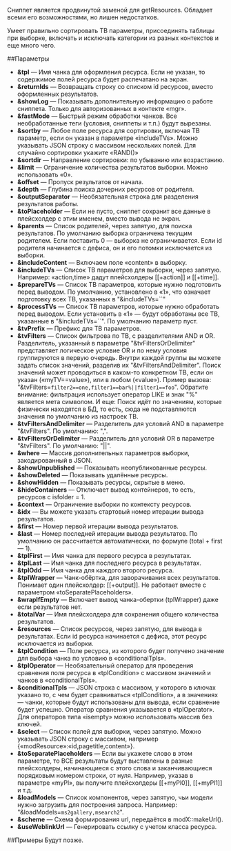Сниппет является продвинутой заменой для getResources. Обладает всеми его возможностями, но лишен недостатков.

Умеет правильно сортировать ТВ параметры, присоединять таблицы при выборке, включать и исключать категории из разных контекстов и еще много чего.

##Параметры
* **&tpl** — Имя чанка для оформления ресурса. Если не указан, то содержимое полей ресурса будет распечатано на экран.
* **&returnIds** — Возвращать строку со списком id ресурсов, вместо оформленных результатов.
* **&showLog** — Показывать дополнительную информацию о работе сниппета. Только для авторизованных в контекте «mgr».
* **&fastMode** — Быстрый режим обработки чанков. Все необработанные теги (условия, сниппеты и т.п.) будут вырезаны.
* **&sortby** — Любое поле ресурса для сортировки, включая ТВ параметр, если он указан в параметре «includeTVs». Можно указывать JSON строку с массивом нескольких полей. Для случайно сортировки укажите «RAND()»
* **&sortdir** — Направление сортировки: по убыванию или возрастанию.
* **&limit** — Ограничение количества результатов выборки. Можно использовать «0».
* **&offset** — Пропуск результатов от начала.
* **&depth** — Глубина поиска дочерних ресурсов от родителя.
* **&outputSeparator** — Необязательная строка для разделения результатов работы.
* **&toPlaceholder** — Если не пусто, сниппет сохранит все данные в плейсхолдер с этим именем, вместо вывода не экран.
* **&parents** — Список родителей, через запятую, для поиска результатов. По умолчанию выборка ограничена текущим родителем. Если поставить 0 — выборка не ограничивается. Если id родителя начинается с дефиса, он и его потомки исключается из выборки.
* **&includeContent** — Включаем поле «content» в выборку.
* **&includeTVs** — Список ТВ параметров для выборки, через запятую. Например: «action,time» дадут плейсхолдеры [[+action]] и [[+time]].
* **&prepareTVs** — Список ТВ параметров, которые нужно подготовить перед выводом. По умолчанию, установлено в «1», что означает подготовку всех ТВ, указанных в "&includeTVs=``"
* **&processTVs** — Список ТВ параметров, которые нужно обработать перед выводом. Если установить в «1» — будут обработаны все ТВ, указанные в "&includeTVs=``". По умолчанию параметр пуст.
* **&tvPrefix** — Префикс для ТВ параметров.
* **&tvFilters** — Список фильтрова по ТВ, с разделителями AND и OR. Разделитель, указанный в параметре "&tvFiltersOrDelimiter" представляет логическое условие OR и по нему условия группируются в первую очередь. Внутри каждой группы вы можете задать список значений, разделив их "&tvFiltersAndDelimiter". Поиск значений может проводиться в каком-то конкретном ТВ, если он указан («myTV==value»), или в любом («value»). Пример вызова: "&tvFilters=`filter2==one,filter1==bar%||filter1==foo`".
Обратите внимание: фильтрация использует оператор LIKE и знак "%" является мета символом.
И еще: Поиск идёт по значениям, которые физически находятся в БД, то есть, сюда не подставляются значения по умолчанию из настроек ТВ.
* **&tvFiltersAndDelimiter** — Разделитель для условий AND в параметре "&tvFilters". По умолчанию: ",".
* **&tvFiltersOrDelimiter** — Разделитель для условий OR в параметре "&tvFilters". По умолчанию: "||".
* **&where** — Массив дополнительных параметров выборки, закодированный в JSON.
* **&showUnpublished** — Показывать неопубликованные ресурсы.
* **&showDeleted** — Показывать удалённые ресурсы.
* **&showHidden** — Показывать ресурсы, скрытые в меню.
* **&hideContainers** — Отключает вывод контейнеров, то есть, ресурсов с isfolder = 1.
* **&context** — Ограничение выборки по контексту ресурсов.
* **&idx** — Вы можете указать стартовый номер итерации вывода результатов.
* **&first** — Номер первой итерации вывода результатов.
* **&last** — Номер последней итерации вывода результатов. По умолчанию он рассчитается автоматически, по формуле (total + first — 1).
* **&tplFirst** — Имя чанка для первого ресурса в результатах.
* **&tplLast** — Имя чанка для последнего ресурса в результатах.
* **&tplOdd** — Имя чанка для каждого второго ресурса.
* **&tplWrapper** — Чанк-обёртка, для заворачивания всех результатов. Понимает один плейсхолдер: [[+output]]. Не работает вместе с параметром «toSeparatePlaceholders».
* **&wrapIfEmpty** — Включает вывод чанка-обертки (tplWrapper) даже если результатов нет.
* **&totalVar** — Имя плейсхолдера для сохранения общего количества результатов.
* **&resources** — Список ресурсов, через запятую, для вывода в результатах. Если id ресурса начинается с дефиса, этот ресурс исключается из выборки.
* **&tplCondition** — Поле ресурса, из которого будет получено значение для выбора чанка по условию в «conditionalTpls».
* **&tplOperator** — Необязательный оператор для проведения сравнения поля ресурса в «tplCondition» с массивом значений и чанков в «conditionalTpls».
* **&conditionalTpls** — JSON строка с массивом, у которого в ключах указано то, с чем будет сравниваться «tplCondition», а в значениях — чанки, которые будут использованы для вывода, если сравнение будет успешно. Оператор сравнения указывается в «tplOperator». Для операторов типа «isempty» можно использовать массив без ключей.
* **&select** — Список полей для выборки, через запятую. Можно указывать JSON строку с массивом, например {«modResource»:«id,pagetitle,content»}.
* **&toSeparatePlaceholders** — Если вы укажете слово в этом параметре, то ВСЕ результаты будут выставлены в разные плейсхолдеры, начинающиеся с этого слова и заканчивающиеся порядковым номером строки, от нуля. Например, указав в параметре «myPl», вы получите плейсхолдеры [[+myPl0]], [[+myPl1]] и т.д.
* **&loadModels** — Список компонентов, через запятую, чьи модели нужно загрузить для построения запроса. Например: "&loadModels=`ms2gallery,msearch2`".
* **&scheme** — Схема формирования url, передаётся в modX::makeUrl().
* **&useWeblinkUrl** — Генерировать ссылку с учетом класса ресурса.


##Примеры
Будут позже.